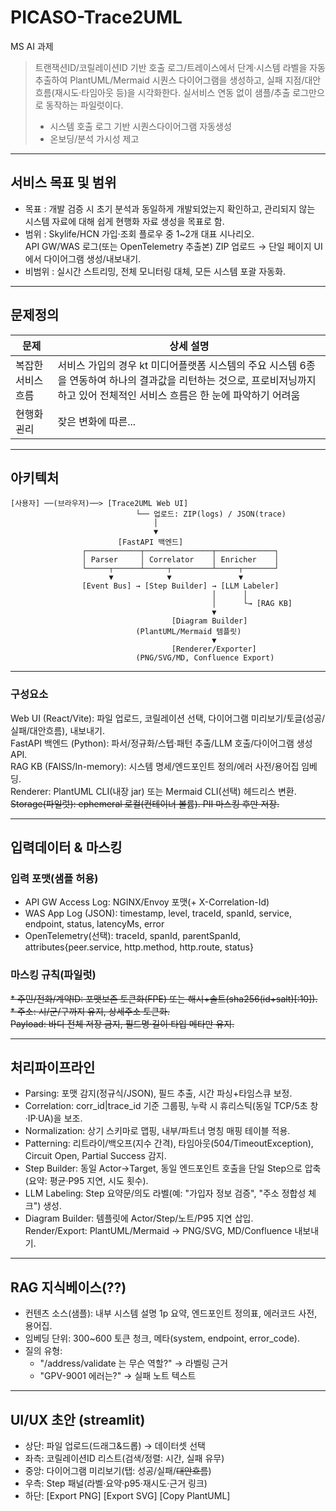 # PICASO-Trace2UML
MS AI 과제

> 트랜잭션ID/코릴레이션ID 기반 호출 로그/트레이스에서 단계·시스템 라벨을 자동 추출하여 PlantUML/Mermaid 시퀀스 다이어그램을 생성하고, 실패 지점/대안흐름(재시도·타임아웃 등)을 시각화한다. 실서비스 연동 없이 샘플/추출 로그만으로 동작하는 파일럿이다.
> - 시스템 호출 로그 기반 시퀀스다이어그램 자동생성   
> - 온보딩/분석 가시성 제고   

---

## 서비스 목표 및 범위

* 목표 : 개발 검증 시 초기 분석과 동일하게 개발되었는지 확인하고, 관리되지 않는 시스템 자료에 대해 쉽게 현행화 자료 생성을 목표로 함.
* 범위 : Skylife/HCN 가입·조회 플로우 중 1~2개 대표 시나리오.   
API GW/WAS 로그(또는 OpenTelemetry 추출본) ZIP 업로드 → 단일 페이지 UI에서 다이어그램 생성/내보내기.
* 비범위 : 실시간 스트리밍, 전체 모니터링 대체, 모든 시스템 포괄 자동화.

---

## 문제정의
| 문제 | 상세 설명 |
|------|-----------|
|복잡한 서비스 흐름|서비스 가입의 경우 kt 미디어플랫폼 시스템의 주요 시스템 6종을 연동하여 하나의 결과값을 리턴하는 것으로, 프로비저닝까지 하고 있어 전체적인 서비스 흐름은 한 눈에 파악하기 어려움|
|현행화 괸리|잦은 변화에 따른...|

---

## 아키텍처
```plaintext
[사용자] ──(브라우저)──> [Trace2UML Web UI]
                            └── 업로드: ZIP(logs) / JSON(trace)
                                │
                                ▼
                        [FastAPI 백엔드]
                ┌────────────┬───────────────┬─────────────┐
                │ Parser     │ Correlator    │ Enricher    │
                └─────┬──────┴─────┬─────────┴─────┬───────┘
                      ▼            ▼               ▼
                [Event Bus] → [Step Builder] → [LLM Labeler]
                                             │      │
                                             │      └→ [RAG KB]
                                             ▼
                                    [Diagram Builder]
                            (PlantUML/Mermaid 템플릿)
                                             ▼
                                    [Renderer/Exporter]
                            (PNG/SVG/MD, Confluence Export)

```

---

### 구성요소
Web UI (React/Vite): 파일 업로드, 코릴레이션 선택, 다이어그램 미리보기/토글(성공/실패/대안흐름), 내보내기.   
FastAPI 백엔드 (Python): 파서/정규화/스텝·패턴 추출/LLM 호출/다이어그램 생성 API.   
RAG KB (FAISS/In-memory): 시스템 명세/엔드포인트 정의/에러 사전/용어집 임베딩.   
Renderer: PlantUML CLI(내장 jar) 또는 Mermaid CLI(선택) 헤드리스 변환.   
~~Storage(파일럿): ephemeral 로컬(컨테이너 볼륨). PII 마스킹 후만 저장.~~


---

## 입력데이터 & 마스킹
### 입력 포맷(샘플 허용)
* API GW Access Log: NGINX/Envoy 포맷(+ X-Correlation-Id)   
* WAS App Log (JSON): timestamp, level, traceId, spanId, service, endpoint, status, latencyMs, error   
* OpenTelemetry(선택): traceId, spanId, parentSpanId, attributes{peer.service, http.method, http.route, status}
### 마스킹 규칙(파일럿)
~~* 주민/전화/계약ID: 포맷보존 토큰화(FPE) 또는 해시+솔트(sha256(id+salt)[:10]).~~   
~~* 주소: 시/군/구까지 유지, 상세주소 토큰화.   
Payload: 바디 전체 저장 금지, 필드명·길이·타입 메타만 유지.~~

---
## 처리파이프라인
* Parsing: 포맷 감지(정규식/JSON), 필드 추출, 시간 파싱+타임스큐 보정.   
* Correlation: corr_id|trace_id 기준 그룹핑, 누락 시 휴리스틱(동일 TCP/5초 창·IP·UA)을 보조.   
* Normalization: 상기 스키마로 맵핑, 내부/파트너 명칭 매핑 테이블 적용.   
* Patterning: 리트라이/백오프(지수 간격), 타임아웃(504/TimeoutException), Circuit Open, Partial Success 감지.   
* Step Builder: 동일 Actor→Target, 동일 엔드포인트 호출을 단일 Step으로 압축(요약: 평균·P95 지연, 시도 횟수).   
* LLM Labeling: Step 요약문/의도 라벨(예: "가입자 정보 검증", "주소 정합성 체크") 생성.   
* Diagram Builder: 템플릿에 Actor/Step/노트/P95 지연 삽입.   
Render/Export: PlantUML/Mermaid → PNG/SVG, MD/Confluence 내보내기.

---
## RAG 지식베이스(??)
* 컨텐츠 소스(샘플): 내부 시스템 설명 1p 요약, 엔드포인트 정의표, 에러코드 사전, 용어집.
* 임베딩 단위: 300~600 토큰 청크, 메타(system, endpoint, error_code).
* 질의 유형:
    * "/address/validate 는 무슨 역할?" → 라벨링 근거   
    * "GPV-9001 에러는?" → 실패 노트 텍스트

---
## UI/UX 초안 (streamlit)
* 상단: 파일 업로드(드래그&드롭) → 데이터셋 선택
* 좌측: 코릴레이션ID 리스트(검색/정렬: 시간, 실패 유무)
* 중앙: 다이어그램 미리보기(탭: 성공/실패/~~대안흐름~~)
* 우측: Step 패널(라벨·요약·p95·재시도·근거 링크)
* 하단: [Export PNG] [Export SVG] [Copy PlantUML]

<!-- 링크1 [네이버](http://www.naver.com)   
![image](./image.png) -->
